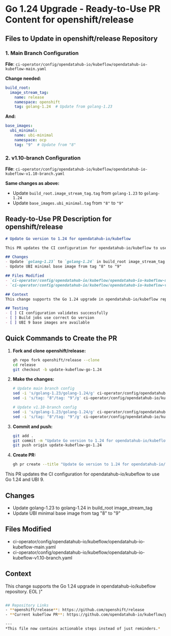 # Go 1.24 Upgrade - Ready-to-Use PR Content for openshift/release

## Files to Update in openshift/release Repository

### 1. Main Branch Configuration
**File**: `ci-operator/config/opendatahub-io/kubeflow/opendatahub-io-kubeflow-main.yaml`

**Change needed:**
```yaml
build_root:
  image_stream_tag:
    name: release
    namespace: openshift
    tag: golang-1.24  # Update from golang-1.23
```

**And:**
```yaml
base_images:
  ubi_minimal:
    name: ubi-minimal
    namespace: ocp
    tag: "9"  # Update from "8"
```

### 2. v1.10-branch Configuration  
**File**: `ci-operator/config/opendatahub-io/kubeflow/opendatahub-io-kubeflow-v1.10-branch.yaml`

**Same changes as above:**
- Update `build_root.image_stream_tag.tag` from `golang-1.23` to `golang-1.24`
- Update `base_images.ubi_minimal.tag` from `"8"` to `"9"`

## Ready-to-Use PR Description for openshift/release

```markdown
# Update Go version to 1.24 for opendatahub-io/kubeflow

This PR updates the CI configuration for opendatahub-io/kubeflow to use Go 1.24 and UBI 9.

## Changes
- Update `golang-1.23` to `golang-1.24` in build_root image_stream_tag
- Update UBI minimal base image from tag "8" to "9"

## Files Modified
- `ci-operator/config/opendatahub-io/kubeflow/opendatahub-io-kubeflow-main.yaml`
- `ci-operator/config/opendatahub-io/kubeflow/opendatahub-io-kubeflow-v1.10-branch.yaml`

## Context
This change supports the Go 1.24 upgrade in opendatahub-io/kubeflow repository (PR #657).

## Testing
- [ ] CI configuration validates successfully
- [ ] Build jobs use correct Go version
- [ ] UBI 9 base images are available
```

## Quick Commands to Create the PR

1. **Fork and clone openshift/release:**
   ```bash
   gh repo fork openshift/release --clone
   cd release
   git checkout -b update-kubeflow-go-1.24
   ```

2. **Make the changes:**
   ```bash
   # Update main branch config
   sed -i 's/golang-1.23/golang-1.24/g' ci-operator/config/opendatahub-io/kubeflow/opendatahub-io-kubeflow-main.yaml
   sed -i 's/tag: "8"/tag: "9"/g' ci-operator/config/opendatahub-io/kubeflow/opendatahub-io-kubeflow-main.yaml
   
   # Update v1.10-branch config
   sed -i 's/golang-1.23/golang-1.24/g' ci-operator/config/opendatahub-io/kubeflow/opendatahub-io-kubeflow-v1.10-branch.yaml
   sed -i 's/tag: "8"/tag: "9"/g' ci-operator/config/opendatahub-io/kubeflow/opendatahub-io-kubeflow-v1.10-branch.yaml
   ```

3. **Commit and push:**
   ```bash
   git add .
   git commit -m "Update Go version to 1.24 for opendatahub-io/kubeflow"
   git push origin update-kubeflow-go-1.24
   ```

4. **Create PR:**
   ```bash
   gh pr create --title "Update Go version to 1.24 for opendatahub-io/kubeflow" --body "$(cat <<'EOL'
This PR updates the CI configuration for opendatahub-io/kubeflow to use Go 1.24 and UBI 9.

## Changes
- Update golang-1.23 to golang-1.24 in build_root image_stream_tag
- Update UBI minimal base image from tag "8" to "9"

## Files Modified
- ci-operator/config/opendatahub-io/kubeflow/opendatahub-io-kubeflow-main.yaml
- ci-operator/config/opendatahub-io/kubeflow/opendatahub-io-kubeflow-v1.10-branch.yaml

## Context
This change supports the Go 1.24 upgrade in opendatahub-io/kubeflow repository.
EOL
)"
   ```bash

## Repository Links
- **openshift/release**: https://github.com/openshift/release
- **Current kubeflow PR**: https://github.com/opendatahub-io/kubeflow/pull/657

---
*This file now contains actionable steps instead of just reminders.*